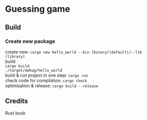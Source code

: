 # Guessing game

## Build
### Create new package
create new: `cargo new hello_world --bin (binary)(default)/--lib (library)` <br>
build: <br>
`cargo build` <br>
`./target/debug/hello_world` <br>
build & run project in one step: `cargo run` <br>
check code for compilation: `cargo check` <br>
optimisation & release: `cargo build --release` <br>

## Credits
Rust book